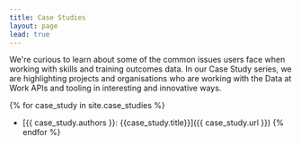 ```yaml
---
title: Case Studies
layout: page
lead: true
---
```


We're curious to learn about some of the common issues users face when
working with skills and training outcomes data.  In our Case Study series, we are highlighting
projects and organisations who are working with the Data at Work
APIs and tooling in interesting and innovative ways.

{% for case_study in site.case_studies %}
* [{{ case_study.authors }}: {{case_study.title}}]({{ case_study.url }})
{% endfor %}
